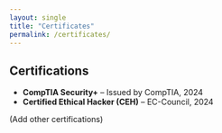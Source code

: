 ```yaml
---
layout: single
title: "Certificates"
permalink: /certificates/
---
```


## Certifications

- **CompTIA Security+** – Issued by CompTIA, 2024  
- **Certified Ethical Hacker (CEH)** – EC-Council, 2024  

(Add other certifications)

